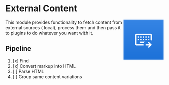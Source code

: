# External Content

<img src="assets/img/logo.svg" alt="External Content" width="128" align="right">

This module provides functionality to fetch content from external sources (
local), process them and then pass it to plugins to do whatever you want with
it.

## Pipeline

1. [x] Find
2. [x] Convert markup into HTML
3. [ ] Parse HTML
4. [ ] Group same content variations

